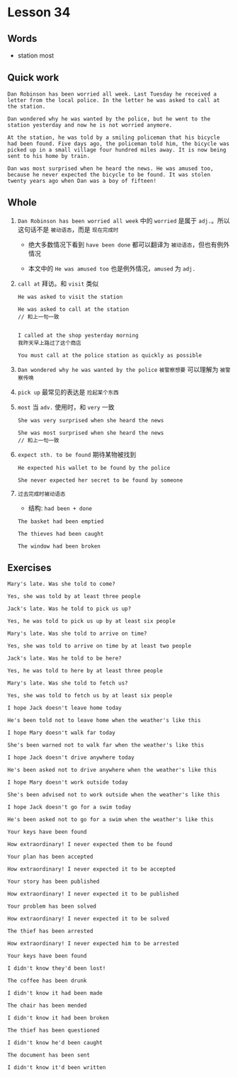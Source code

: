 # Lesson 34

## Words

- station most

## Quick work

```
Dan Robinson has been worried all week. Last Tuesday he received a letter from the local police. In the letter he was asked to call at the station.

Dan wondered why he was wanted by the police, but he went to the station yesterday and now he is not worried anymore.

At the station, he was told by a smiling policeman that his bicycle had been found. Five days ago, the policeman told him, the bicycle was picked up in a small village four hundred miles away. It is now being sent to his home by train.

Dan was most surprised when he heard the news. He was amused too, because he never expected the bicycle to be found. It was stolen twenty years ago when Dan was a boy of fifteen!
```

## Whole

1. `Dan Robinson has been worried all week` 中的 `worried` 是属于 `adj.`。所以这句话不是 `被动语态`，而是 `现在完成时`

   - 绝大多数情况下看到 `have been done` 都可以翻译为 `被动语态`，但也有例外情况

   - 本文中的 `He was amused too` 也是例外情况，`amused` 为 `adj.`

2. `call at` 拜访。和 `visit` 类似

   ```
   He was asked to visit the station

   He was asked to call at the station
   // 和上一句一致


   I called at the shop yesterday morning
   我昨天早上路过了这个商店

   You must call at the police station as quickly as possible
   ```

3. `Dan wondered why he was wanted by the police` `被警察想要` 可以理解为 `被警察传唤`

4. `pick up` 最常见的表达是 `捡起某个东西`

5. `most` 当 `adv.` 使用时，和 `very` 一致

   ```
   She was very surprised when she heard the news

   She was most surprised when she heard the news
   // 和上一句一致
   ```

6. `expect sth. to be found` 期待某物被找到

   ```
   He expected his wallet to be found by the police

   She never expected her secret to be found by someone
   ```

7. `过去完成时被动语态`

   - 结构: `had been + done`

   ```
   The basket had been emptied

   The thieves had been caught

   The window had been broken
   ```

## Exercises

```
Mary's late. Was she told to come?

Yes, she was told by at least three people
```

```
Jack's late. Was he told to pick us up?

Yes, he was told to pick us up by at least six people
```

```
Mary's late. Was she told to arrive on time?

Yes, she was told to arrive on time by at least two people
```

```
Jack's late. Was he told to be here?

Yes, he was told to here by at least three people
```

```
Mary's late. Was she told to fetch us?

Yes, she was told to fetch us by at least six people
```

```
I hope Jack doesn't leave home today

He's been told not to leave home when the weather's like this
```

```
I hope Mary doesn't walk far today

She's been warned not to walk far when the weather's like this
```

```
I hope Jack doesn't drive anywhere today

He's been asked not to drive anywhere when the weather's like this
```

```
I hope Mary doesn't work outside today

She's been advised not to work outside when the weather's like this
```

```
I hope Jack doesn't go for a swim today

He's been asked not to go for a swim when the weather's like this
```

```
Your keys have been found

How extraordinary! I never expected them to be found
```

```
Your plan has been accepted

How extraordinary! I never expected it to be accepted
```

```
Your story has been published

How extraordinary! I never expected it to be published
```

```
Your problem has been solved

How extraordinary! I never expected it to be solved
```

```
The thief has been arrested

How extraordinary! I never expected him to be arrested
```

```
Your keys have been found

I didn't know they'd been lost!
```

```
The coffee has been drunk

I didn't know it had been made
```

```
The chair has been mended

I didn't know it had been broken
```

```
The thief has been questioned

I didn't know he'd been caught
```

```
The document has been sent

I didn't know it'd been written
```
